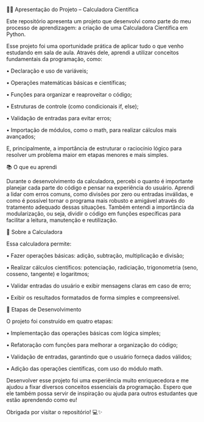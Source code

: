 👩‍💻 Apresentação do Projeto – Calculadora Científica

Este repositório apresenta um projeto que desenvolvi como parte do meu processo de aprendizagem: a criação de uma Calculadora Científica em Python.

Esse projeto foi uma oportunidade prática de aplicar tudo o que venho estudando em sala de aula. Através dele, aprendi a utilizar conceitos fundamentais da programação, como:

• Declaração e uso de variáveis;

• Operações matemáticas básicas e científicas;

• Funções para organizar e reaproveitar o código;

• Estruturas de controle (como condicionais if, else);

• Validação de entradas para evitar erros;

• Importação de módulos, como o math, para realizar cálculos mais avançados;

E, principalmente, a importância de estruturar o raciocínio lógico para resolver um problema maior em etapas menores e mais simples.

📚 O que eu aprendi

Durante o desenvolvimento da calculadora, percebi o quanto é importante planejar cada parte do código e pensar na experiência do usuário. Aprendi a lidar com erros comuns, como divisões por zero ou entradas inválidas, e como é possível tornar o programa mais robusto e amigável através do tratamento adequado dessas situações.
Também entendi a importância da modularização, ou seja, dividir o código em funções específicas para facilitar a leitura, manutenção e reutilização.

🧮 Sobre a Calculadora

Essa calculadora permite:

• Fazer operações básicas: adição, subtração, multiplicação e divisão;

• Realizar cálculos científicos: potenciação, radiciação, trigonometria (seno, cosseno, tangente) e logaritmos;

• Validar entradas do usuário e exibir mensagens claras em caso de erro;

• Exibir os resultados formatados de forma simples e compreensível.

🔄 Etapas de Desenvolvimento

O projeto foi construído em quatro etapas:

• Implementação das operações básicas com lógica simples;

• Refatoração com funções para melhorar a organização do código;

• Validação de entradas, garantindo que o usuário forneça dados válidos;

• Adição das operações científicas, com uso do módulo math.

Desenvolver esse projeto foi uma experiência muito enriquecedora e me ajudou a fixar diversos conceitos essenciais da programação. Espero que ele também possa servir de inspiração ou ajuda para outros estudantes que estão aprendendo como eu!

Obrigada por visitar o repositório! 💻✨
